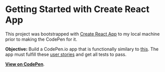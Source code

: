 # Getting Started with Create React App

This project was bootstrapped with [Create React App](https://github.com/facebook/create-react-app) to my local machine prior to making the CodePen for it.

**Objective:** Build a CodePen.io app that is functionally similary to [this](https://codepen.io/freeCodeCamp/full/GrZVVO). The app must fulfill these [user stories](https://www.freecodecamp.org/learn/front-end-development-libraries/front-end-development-libraries-projects/build-a-markdown-previewer) and get all tests to pass.

**[View on CodePen](https://codepen.io/mrskmass/full/NWXrjYB)**.
